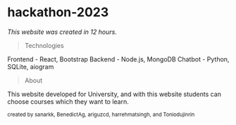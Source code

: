 # hackathon-2023

*This website was created in 12 hours.*

> Technologies

Frontend - React, Bootstrap
Backend - Node.js, MongoDB
Chatbot - Python, SQLite, aiogram

> About

This website developed for University, and with this website students can choose courses which they want to learn.


<sup>created by sanarkk, BenedictAg, ariguzcd, harrehmatsingh, and Toniodujinrin</sup>

